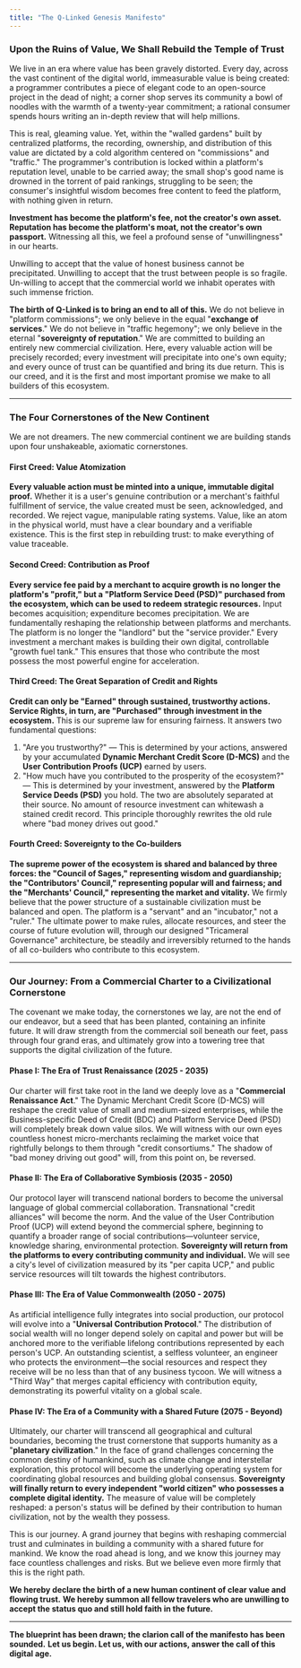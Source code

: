 ```yaml
---
title: "The Q-Linked Genesis Manifesto"
---
```


### Upon the Ruins of Value, We Shall Rebuild the Temple of Trust

We live in an era where value has been gravely distorted.
Every day, across the vast continent of the digital world, immeasurable value is being created: a programmer contributes a piece of elegant code to an open-source project in the dead of night; a corner shop serves its community a bowl of noodles with the warmth of a twenty-year commitment; a rational consumer spends hours writing an in-depth review that will help millions.

This is real, gleaming value.
Yet, within the "walled gardens" built by centralized platforms, the recording, ownership, and distribution of this value are dictated by a cold algorithm centered on "commissions" and "traffic." The programmer's contribution is locked within a platform's reputation level, unable to be carried away; the small shop's good name is drowned in the torrent of paid rankings, struggling to be seen; the consumer's insightful wisdom becomes free content to feed the platform, with nothing given in return.

**Investment has become the platform's fee, not the creator's own asset.**
**Reputation has become the platform's moat, not the creator's own passport.**
Witnessing all this, we feel a profound sense of "unwillingness" in our hearts.

Unwilling to accept that the value of honest business cannot be precipitated.
Unwilling to accept that the trust between people is so fragile.
Un-willing to accept that the commercial world we inhabit operates with such immense friction.

**The birth of Q-Linked is to bring an end to all of this.**
We do not believe in "platform commissions"; we only believe in the equal "**exchange of services**."
We do not believe in "traffic hegemony"; we only believe in the eternal "**sovereignty of reputation**."
We are committed to building an entirely new commercial civilization. Here, every valuable action will be precisely recorded; every investment will precipitate into one's own equity; and every ounce of trust can be quantified and bring its due return.
This is our creed, and it is the first and most important promise we make to all builders of this ecosystem.

---

### The Four Cornerstones of the New Continent

We are not dreamers. The new commercial continent we are building stands upon four unshakeable, axiomatic cornerstones.

#### **First Creed: Value Atomization**

**Every valuable action must be minted into a unique, immutable digital proof.**
Whether it is a user's genuine contribution or a merchant's faithful fulfillment of service, the value created must be seen, acknowledged, and recorded. We reject vague, manipulable rating systems. Value, like an atom in the physical world, must have a clear boundary and a verifiable existence. This is the first step in rebuilding trust: to make everything of value traceable.

#### **Second Creed: Contribution as Proof**

**Every service fee paid by a merchant to acquire growth is no longer the platform's "profit," but a "Platform Service Deed (PSD)" purchased from the ecosystem, which can be used to redeem strategic resources.**
Input becomes acquisition; expenditure becomes precipitation. We are fundamentally reshaping the relationship between platforms and merchants. The platform is no longer the "landlord" but the "service provider." Every investment a merchant makes is building their own digital, controllable "growth fuel tank." This ensures that those who contribute the most possess the most powerful engine for acceleration.

#### **Third Creed: The Great Separation of Credit and Rights**

**Credit can only be "Earned" through sustained, trustworthy actions. Service Rights, in turn, are "Purchased" through investment in the ecosystem.**
This is our supreme law for ensuring fairness. It answers two fundamental questions:
1. "Are you trustworthy?" — This is determined by your actions, answered by your accumulated **Dynamic Merchant Credit Score (D-MCS)** and the **User Contribution Proofs (UCP)** earned by users.
2. "How much have you contributed to the prosperity of the ecosystem?" — This is determined by your investment, answered by the **Platform Service Deeds (PSD)** you hold.
The two are absolutely separated at their source. No amount of resource investment can whitewash a stained credit record. This principle thoroughly rewrites the old rule where "bad money drives out good."

#### **Fourth Creed: Sovereignty to the Co-builders**

**The supreme power of the ecosystem is shared and balanced by three forces: the "Council of Sages," representing wisdom and guardianship; the "Contributors' Council," representing popular will and fairness; and the "Merchants' Council," representing the market and vitality.**
We firmly believe that the power structure of a sustainable civilization must be balanced and open. The platform is a "servant" and an "incubator," not a "ruler." The ultimate power to make rules, allocate resources, and steer the course of future evolution will, through our designed "Tricameral Governance" architecture, be steadily and irreversibly returned to the hands of all co-builders who contribute to this ecosystem.

---

### Our Journey: From a Commercial Charter to a Civilizational Cornerstone

The covenant we make today, the cornerstones we lay, are not the end of our endeavor, but a seed that has been planted, containing an infinite future.
It will draw strength from the commercial soil beneath our feet, pass through four grand eras, and ultimately grow into a towering tree that supports the digital civilization of the future.

#### **Phase I: The Era of Trust Renaissance (2025 - 2035)**
Our charter will first take root in the land we deeply love as a "**Commercial Renaissance Act**." The Dynamic Merchant Credit Score (D-MCS) will reshape the credit value of small and medium-sized enterprises, while the Business-specific Deed of Credit (BDC) and Platform Service Deed (PSD) will completely break down value silos. We will witness with our own eyes countless honest micro-merchants reclaiming the market voice that rightfully belongs to them through "credit consortiums." The shadow of "bad money driving out good" will, from this point on, be reversed.

#### **Phase II: The Era of Collaborative Symbiosis (2035 - 2050)**
Our protocol layer will transcend national borders to become the universal language of global commercial collaboration. Transnational "credit alliances" will become the norm. And the value of the User Contribution Proof (UCP) will extend beyond the commercial sphere, beginning to quantify a broader range of social contributions—volunteer service, knowledge sharing, environmental protection. **Sovereignty will return from the platforms to every contributing community and individual.** We will see a city's level of civilization measured by its "per capita UCP," and public service resources will tilt towards the highest contributors.

#### **Phase III: The Era of Value Commonwealth (2050 - 2075)**
As artificial intelligence fully integrates into social production, our protocol will evolve into a "**Universal Contribution Protocol**." The distribution of social wealth will no longer depend solely on capital and power but will be anchored more to the verifiable lifelong contributions represented by each person's UCP. An outstanding scientist, a selfless volunteer, an engineer who protects the environment—the social resources and respect they receive will be no less than that of any business tycoon. We will witness a "Third Way" that merges capital efficiency with contribution equity, demonstrating its powerful vitality on a global scale.

#### **Phase IV: The Era of a Community with a Shared Future (2075 - Beyond)**
Ultimately, our charter will transcend all geographical and cultural boundaries, becoming the trust cornerstone that supports humanity as a "**planetary civilization**." In the face of grand challenges concerning the common destiny of humankind, such as climate change and interstellar exploration, this protocol will become the underlying operating system for coordinating global resources and building global consensus. **Sovereignty will finally return to every independent "world citizen" who possesses a complete digital identity.** The measure of value will be completely reshaped: a person's status will be defined by their contribution to human civilization, not by the wealth they possess.

This is our journey. A grand journey that begins with reshaping commercial trust and culminates in building a community with a shared future for mankind.
We know the road ahead is long, and we know this journey may face countless challenges and risks. But we believe even more firmly that this is the right path.

**We hereby declare the birth of a new human continent of clear value and flowing trust.**
**We hereby summon all fellow travelers who are unwilling to accept the status quo and still hold faith in the future.**

---

**The blueprint has been drawn; the clarion call of the manifesto has been sounded.**
**Let us begin. Let us, with our actions, answer the call of this digital age.**
